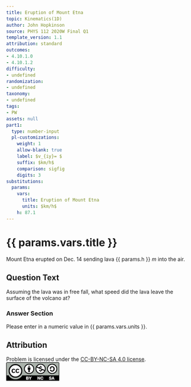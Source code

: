 ```yaml
---
title: Eruption of Mount Etna
topic: Kinematics(1D)
author: John Hopkinson
source: PHYS 112 2020W Final Q1
template_version: 1.1
attribution: standard
outcomes:
- 4.10.1.0
- 4.10.1.2
difficulty:
- undefined
randomization:
- undefined
taxonomy:
- undefined
tags:
- PW
assets: null
part1:
  type: number-input
  pl-customizations:
    weight: 1
    allow-blank: true
    label: $v_{iy}= $
    suffix: $km/h$
    comparison: sigfig
    digits: 3
substitutions:
  params:
    vars:
      title: Eruption of Mount Etna
      units: $km/h$
    h: 87.1
---
```

# {{ params.vars.title }}
Mount Etna erupted on Dec. 14 sending lava {{ params.h }} $m$ into the air.

## Question Text

Assuming the lava was in free fall, what speed did the lava leave the surface of the volcano at?

### Answer Section

Please enter in a numeric value in {{ params.vars.units }}.

## Attribution

Problem is licensed under the [CC-BY-NC-SA 4.0 license](https://creativecommons.org/licenses/by-nc-sa/4.0/).<br> ![The Creative Commons 4.0 license requiring attribution-BY, non-commercial-NC, and share-alike-SA license.](https://raw.githubusercontent.com/firasm/bits/master/by-nc-sa.png)